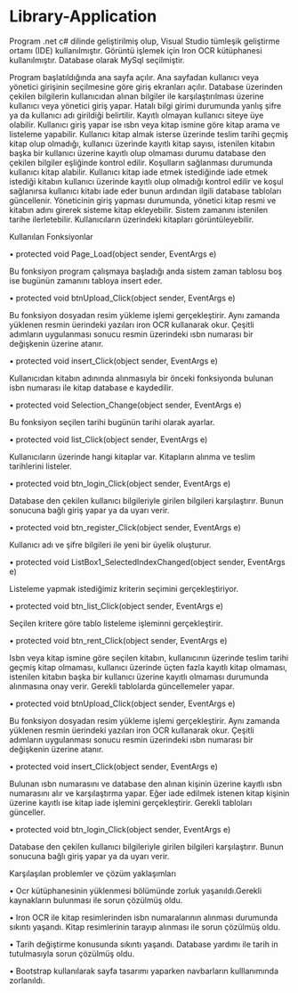 # Library-Application


<p>Program .net c# dilinde geliştirilmiş olup, Visual Studio tümleşik geliştirme ortamı  (IDE) kullanılmıştır. Görüntü işlemek için Iron OCR kütüphanesi kullanılmıştır. Database olarak MySql seçilmiştir.
  
Program başlatıldığında ana sayfa açılır. Ana sayfadan kullanıcı veya yönetici girişinin seçilmesine göre giriş ekranları açılır. Database üzerinden çekilen bilgilerin kullanıcıdan alınan bilgiler ile karşılaştırılması üzerine kullanıcı veya yönetici giriş yapar. Hatalı bilgi girimi durumunda yanlış şifre ya da kullanıcı adı girildiği belirtilir. Kayıtlı olmayan kullanıcı siteye üye olabilir. Kullanıcı giriş yapar ise ısbn veya kitap ismine göre kitap arama ve listeleme yapabilir. Kullanıcı kitap almak isterse üzerinde teslim tarihi geçmiş kitap olup olmadığı, kullanıcı üzerinde kayıtlı kitap sayısı, istenilen kitabın başka bir kullanıcı üzerine kayıtlı olup olmaması durumu database den çekilen bilgiler eşliğinde kontrol edilir. Koşulların sağlanması durumunda kullanıcı kitap alabilir. 	Kullanıcı kitap iade etmek istediğinde iade etmek istediği kitabın kullanıcı üzerinde kayıtlı olup olmadığı kontrol edilir ve koşul sağlanırsa kullanıcı kitabı iade eder bunun ardından ilgili database tabloları güncellenir. Yöneticinin giriş yapması durumunda, yönetici kitap resmi ve kitabın adını girerek sisteme kitap ekleyebilir. Sistem zamanını istenilen tarihe ilerletebilir. Kullanıcıların üzerindeki kitapları görüntüleyebilir.

Kullanılan Fonksiyonlar

•	protected void Page_Load(object sender, EventArgs e)

Bu fonksiyon program çalışmaya başladığı anda sistem zaman tablosu boş ise bugünün zamanını tabloya insert eder.

•	protected void btnUpload_Click(object sender, EventArgs e) 

Bu fonksiyon dosyadan resim yükleme işlemi gerçekleştirir. Aynı zamanda yüklenen resmin üerindeki yazıları iron OCR kullanarak okur. Çeşitli adımların uygulanması sonucu resmin üzerindeki ısbn numarası bir değişkenin üzerine atanır.

•	protected void insert_Click(object sender, EventArgs e)

Kullanıcıdan kitabın adınında alınmasıyla bir önceki fonksiyonda bulunan isbn numarası ile kitap database e kaydedilir.

•	protected void Selection_Change(object sender, EventArgs e)

Bu fonksiyon seçilen tarihi bugünün tarihi olarak ayarlar.

•	protected void list_Click(object sender, EventArgs e)

Kullanıcıların üzerinde hangi kitaplar var. Kitapların alınma ve teslim tarihlerini listeler.

•	protected void btn_login_Click(object sender, EventArgs e)

Database den çekilen kullanıcı bilgileriyle girilen bilgileri karşılaştırır. Bunun sonucuna bağlı giriş yapar ya da uyarı verir.

•	protected void btn_register_Click(object sender, EventArgs e)

Kullanıcı adı ve şifre bilgileri ile yeni bir üyelik oluşturur.

•	protected void ListBox1_SelectedIndexChanged(object sender, EventArgs e)

Listeleme yapmak istediğimiz kriterin seçimini gerçekleştiriyor.

•	protected void btn_list_Click(object sender, EventArgs e)

Seçilen kritere göre tablo listeleme işleminni gerçekleştirir.

•	protected void btn_rent_Click(object sender, EventArgs e)

Isbn veya kitap ismine göre seçilen kitabın, kullanıcının üzerinde teslim tarihi geçmiş kitap olmaması, kullanıcı üzerinde üçten fazla kayıtlı kitap olmaması, istenilen kitabın başka bir kullanıcı üzerine kayıtlı olmaması durumunda alınmasına onay verir. Gerekli tablolarda güncellemeler yapar.

•	protected void btnUpload_Click(object sender, EventArgs e) 

Bu fonksiyon dosyadan resim yükleme işlemi gerçekleştirir. Aynı zamanda yüklenen resmin üerindeki yazıları iron OCR kullanarak okur. Çeşitli adımların uygulanması sonucu resmin üzerindeki ısbn numarası bir değişkenin üzerine atanır.

•	protected void insert_Click(object sender, EventArgs e)

Bulunan ısbn numarasını ve database den alınan kişinin üzerine kayıtlı ısbn numarasını alır ve karşılaştırma yapar. Eğer iade edilmek istenen kitap kişinin üzerine kayıtlı ise kitap iade işlemini gerçekleştirir. Gerekli tabloları günceller.

•	protected void btn_login_Click(object sender, EventArgs e)

Database den çekilen kullanıcı bilgileriyle girilen bilgileri karşılaştırır. Bunun sonucuna bağlı giriş yapar ya da uyarı verir.


Karşılaşılan problemler ve çözüm yaklaşımları

•	Ocr kütüphanesinin yüklenmesi bölümünde zorluk yaşanıldı.Gerekli kaynakların bulunması ile sorun çözülmüş oldu.

•	Iron OCR ile kitap resimlerinden isbn numaralarının alınması durumunda sıkıntı yaşandı. Kitap resimlerinin tarayıp alınması ile sorun çözülmüş oldu.

•	Tarih değiştirme konusunda sıkıntı yaşandı. Database yardımı ile tarih in tutulmasıyla sorun çözülmüş oldu.

•	Bootstrap kullanılarak sayfa tasarımı yaparken navbarların kulllanımında zorlanıldı.


